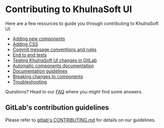 # Contributing to KhulnaSoft UI

Here are a few resources to guide you through contributing to KhulnaSoft UI.

- [Adding new components](./doc/contributing/adding_components.md)
- [Adding CSS](./doc/contributing/adding_css.md)
- [Commit message conventions and rules](./doc/contributing/commits.md)
- [End to end tests](./doc/contributing/end_to_end_test.md)
- [Testing KhulnaSoft UI changes in GitLab](./doc/contributing/khulnasoft_integration_test.md)
- [Automatic components documentation](./doc/contributing/automatic_documentation.md)
- [Documentation guidelines](./doc/contributing/documentation_guidelines.md)
- [Breaking changes to components](./doc/contributing/breaking_changes_to_components.md)
- [Troubleshooting](./doc/contributing/troubleshooting.md)

Questions? Head to our [FAQ](./FAQ.md) where you might find some answers.

## GitLab's contribution guidelines

Please refer to [gitlab's CONTRIBUTING.md](https://gitlab.com/gitlab-org/gitlab/blob/master/CONTRIBUTING.md)
for details on our guidelines.
